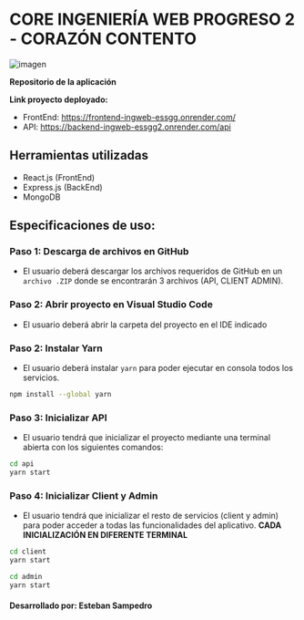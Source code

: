 # CORE INGENIERÍA WEB PROGRESO 2 - CORAZÓN CONTENTO
![imagen](https://user-images.githubusercontent.com/62622922/208325245-720b8c20-eec6-420f-b00c-945b470b4686.png)

**Repositorio de la aplicación**

**Link proyecto deployado:**
- FrontEnd: https://frontend-ingweb-essgg.onrender.com/
- API: https://backend-ingweb-essgg2.onrender.com/api

## Herramientas utilizadas
- React.js (FrontEnd)
- Express.js (BackEnd)
- MongoDB

## Especificaciones de uso:
### Paso 1: Descarga de archivos en GitHub 
- El usuario deberá descargar los archivos requeridos de GitHub en un `archivo .ZIP` donde se encontrarán 3 archivos (API, CLIENT ADMIN). 

### Paso 2: Abrir proyecto en Visual Studio Code
- El usuario deberá abrir la carpeta del proyecto en el IDE indicado

### Paso 2: Instalar Yarn
- El usuario deberá instalar `yarn` para poder ejecutar en consola todos los servicios.
```bash
npm install --global yarn 
```
### Paso 3: Inicializar API
- El usuario tendrá que inicializar el proyecto mediante una terminal abierta con los siguientes comandos:
```bash
cd api
yarn start
```

### Paso 4: Inicializar Client y Admin  
- El usuario tendrá que inicializar el resto de servicios (client y admin) para poder acceder a todas las funcionalidades del aplicativo. **CADA INICIALIZACIÓN EN DIFERENTE TERMINAL**
```bash
cd client
yarn start
```

```bash
cd admin
yarn start
```
#### Desarrollado por: Esteban Sampedro
